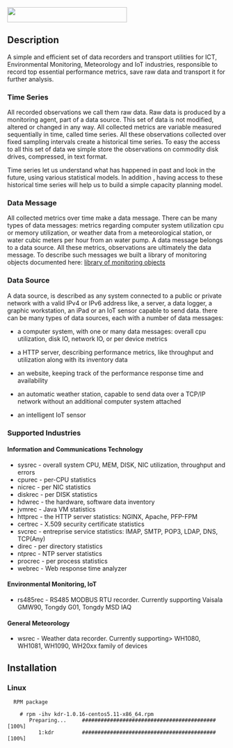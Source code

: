 <img src="https://github.com/kronometrix/recording/blob/master/k-logo.png" align="left" height="35" width="275" />
<br/><br/>

## Description

A simple and efficient set of data recorders and transport utilities for ICT, Environmental Monitoring, Meteorology and IoT industries, responsible to record top essential performance metrics, save raw data and transport it for further analysis. 

### Time Series
All recorded observations we call them raw data. Raw data is produced by a monitoring agent, part of a data source.  This set of data is not modified, altered or changed in any way. All collected metrics are variable measured sequentially in time, called time series. All these observations collected over fixed sampling intervals create a historical time series. To easy the access to all this set of data we simple store the observations on commodity disk drives, compressed, in text format.

Time series let us understand what has happened in past and look in the future, using various statistical models. In addition , having access to these historical time series will help us to build a simple capacity planning model.


### Data Message
All collected metrics over time make a data message. There can be many types of data messages: metrics regarding computer system utilization cpu or memory utilization, or weather data from a meteorological station, or water cubic meters per hour from an water pump. A data message belongs to a data source. All these metrics, observations are ultimately the data message. To describe such messages we built a library of monitoring objects documented here: [library of monitoring objects](https://github.com/sparvu/lmo)


### Data Source
A data source, is described as any system connected to a public or private network with a valid IPv4 or IPv6 address like, a server, a data logger, a graphic workstation, an iPad or an IoT sensor capable to send data. there can be many types of data sources, each with a number of data messages:

 * a computer system, with one or many data messages: overall cpu utilization, disk IO, network IO, or per device metrics 
 
 * a HTTP server, describing performance metrics, like throughput and utilization along with its inventory data
 
 * an website, keeping track of the performance response time and availability
 
 * an automatic weather station, capable to send data over a TCP/IP network without an additional computer system attached
 
 * an intelligent IoT sensor
 

### Supported Industries

#### Information and Communications Technology

 * sysrec - overall system CPU, MEM, DISK, NIC utilization, throughput and errors
 * cpurec - per-CPU statistics
 * nicrec - per NIC statistics
 * diskrec - per DISK statistics
 * hdwrec - the hardware, software data inventory
 * jvmrec - Java VM statistics
 * httprec - the HTTP server statistics: NGINX, Apache, PFP-FPM
 * certrec - X.509 security certificate statistics
 * svcrec - entreprise service statistics: IMAP, SMTP, POP3, LDAP, DNS, TCP(Any)
 * direc - per directory statistics 
 * ntprec - NTP server statistics
 * procrec - per process statistics
 * webrec - Web response time analyzer


#### Environmental Monitoring, IoT

 * rs485rec - RS485 MODBUS RTU recorder. Currently supporting Vaisala GMW90, Tongdy G01, Tongdy MSD IAQ  


#### General Meteorology

 * wsrec - Weather data recorder. Currently supporting> WH1080, WH1081, WH1090, WH20xx family of devices
  

## Installation


### Linux

```
  RPM package

    # rpm -ihv kdr-1.0.16-centos5.11-x86_64.rpm 
       Preparing...     ########################################### [100%]
          1:kdr         ########################################### [100%]
```
